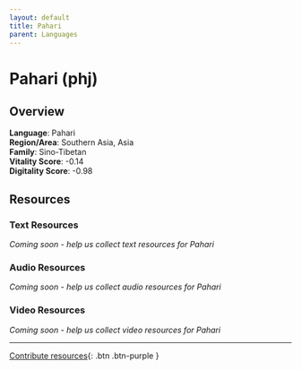 ```yaml
---
layout: default
title: Pahari
parent: Languages
---
```


# Pahari (phj)

## Overview

**Language**: Pahari  
**Region/Area**: Southern Asia, Asia  
**Family**: Sino-Tibetan  
**Vitality Score**: -0.14  
**Digitality Score**: -0.98  

## Resources

### Text Resources
*Coming soon - help us collect text resources for Pahari*

### Audio Resources
*Coming soon - help us collect audio resources for Pahari*

### Video Resources
*Coming soon - help us collect video resources for Pahari*

---

[Contribute resources](https://fairtrain.github.io/){: .btn .btn-purple }

